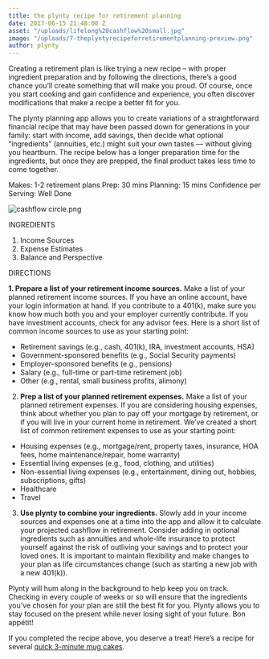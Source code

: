 ```yaml
---
title: the plynty recipe for retirement planning
date: 2017-06-15 21:48:00 Z
asset: "/uploads/lifelong%20cashflow%20small.jpg"
image: "/uploads/7-theplyntyrecipeforretirementplanning-preview.png"
author: plynty
---
```


Creating a retirement plan is like trying a new recipe –  with proper ingredient preparation and by following the directions, there’s a good chance you’ll create something that will make you proud. Of course, once you start cooking and gain confidence and experience, you often discover modifications that make a recipe a better fit for you.

The plynty planning app allows you to create variations of a straightforward financial recipe that may have been passed down for generations in your family: start with income, add savings, then decide what optional “ingredients” (annuities, etc.) might suit your own tastes — without giving you heartburn. The recipe below has a longer preparation time for the ingredients, but once they are prepped, the final product takes less time to come together.

Makes: 1-2 retirement plans
Prep: 30 mins
Planning: 15 mins
Confidence per Serving: Well Done


![cashflow circle.png](/uploads/cashflow%20circle.png)


INGREDIENTS

1. Income Sources
2. Expense Estimates
3. Balance and Perspective

DIRECTIONS

**1. Prepare a list of your retirement income sources.** 
Make a list of your planned retirement income sources. If you have an online account, have your login information at hand. If you contribute to a 401(k), make sure you know how much both you and your employer currently contribute. If you have investment accounts, check for any advisor fees.
Here is a short list of common income sources to use as your starting point:
* Retirement savings (e.g., cash, 401(k), IRA, investment accounts, HSA)
* Government-sponsored benefits (e.g., Social Security payments)
* Employer-sponsored benefits (e.g., pensions)
* Salary (e.g., full-time or part-time retirement job)
* Other (e.g., rental, small business profits, alimony)

2. **Prep a list of your planned retirement expenses.**
Make a list of your planned retirement expenses. If you are considering housing expenses, think about whether you plan to pay off your mortgage by retirement, or if you will live in your current home in retirement. We’ve created a short list of common retirement expenses to use as your starting point: 
* Housing expenses (e.g., mortgage/rent, property taxes, insurance, HOA fees, home maintenance/repair, home warranty)
* Essential living expenses (e.g., food, clothing, and utilities)
* Non-essential living expenses (e.g., entertainment, dining out, hobbies, subscriptions, gifts)
* Healthcare 
* Travel

3. **Use plynty to combine your ingredients.**
Slowly add in your income sources and expenses one at a time into the app and allow it to calculate your projected cashflow in retirement. Consider adding in optional ingredients such as annuities and whole-life insurance to protect yourself against the risk of outliving your savings and to protect your loved ones. It is important to maintain flexibility and make changes to your plan as life circumstances change (such as starting a new job with a new 401(k)). 

Plynty will hum along in the background to help keep you on track. Checking in every couple of weeks or so will ensure that the ingredients you’ve chosen for your plan are still the best fit for you. Plynty allows you to stay focused on the present while never losing sight of your future. Bon appétit!

If you completed the recipe above, you deserve a treat! Here’s a recipe for several [quick 3-minute mug cakes](https://www.buzzfeed.com/vaughnvreeland/3-minute-mug-cakes-4-ways?utm_term=.sv7Zp9NJyO#.mtZPojOzYL).
